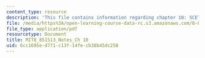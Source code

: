 ```yaml
---
content_type: resource
description: 'This file contains information regarding chapter 10: SCET II.'
file: /media/https%3A/open-learning-course-data-rc.s3.amazonaws.com/8-851-effective-field-theory-spring-2013/6cc1695ed771c13f14fecb38b45dc258_MIT8_851S13_SCETII.pdf
file_type: application/pdf
resourcetype: Document
title: MIT8_851S13_Notes_Ch 10
uid: 6cc1695e-d771-c13f-14fe-cb38b45dc258
---
```

